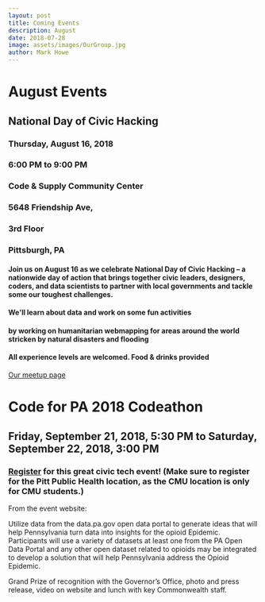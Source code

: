 ```yaml
---
layout: post
title: Coming Events
description: August
date: 2018-07-28
image: assets/images/OurGroup.jpg
author: Mark Howe
---
```


# August Events


## National Day of Civic Hacking

### Thursday, August 16, 2018
### 6:00 PM to 9:00 PM
### Code & Supply Community Center

### 5648 Friendship Ave, 
### 3rd Floor
### Pittsburgh, PA

#### Join us on August 16 as we celebrate National Day of Civic Hacking – a nationwide day of action that brings together civic leaders, designers, coders, and data scientists to partner with local governments and tackle some our toughest challenges.

#### We'll learn about data and work on some fun activities 
#### by working on humanitarian webmapping for areas around the world stricken by natural disasters and flooding
#### All experience levels are welcomed. Food & drinks provided

[Our meetup page](https://www.meetup.com/codeforpgh)

# Code for PA 2018 Codeathon
## Friday, September 21, 2018, 5:30 PM to Saturday, September 22, 2018, 3:00 PM
### [Register](http://www.code4pa.tech/schedule/) for this great civic tech event! (Make sure to register for the Pitt Public Health location, as the CMU location is only for CMU students.)

From the event website:

Utilize data from the data.pa.gov open data portal to generate ideas that will help Pennsylvania turn data into insights for the opioid Epidemic. Participants will use a variety of datasets at least one from the PA Open Data Portal and any other open dataset related to opioids may be integrated to develop a solution that will help Pennsylvania address the Opioid Epidemic.

Grand Prize of recognition with the Governor’s Office, photo and press release, video on website and lunch with key Commonwealth staff.